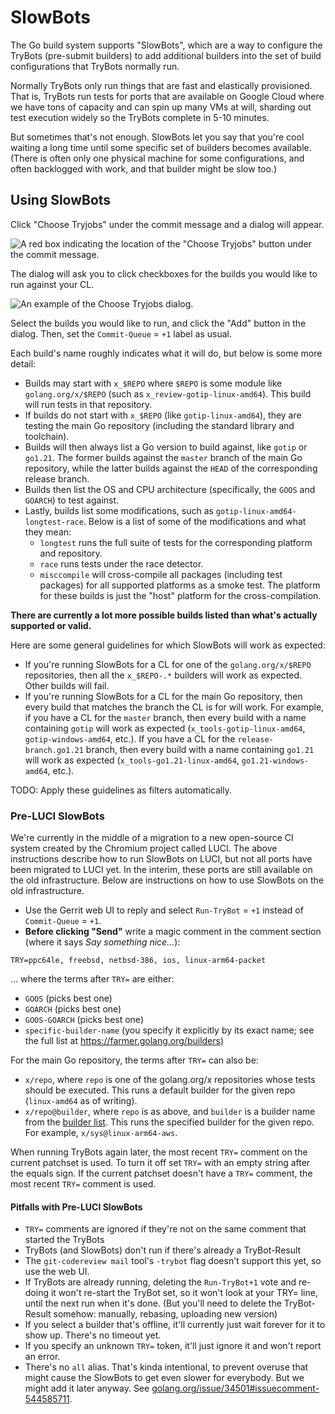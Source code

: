 # SlowBots

The Go build system supports "SlowBots", which are a way to configure the TryBots (pre-submit builders) to add additional builders into the set of build configurations that TryBots normally run.

Normally TryBots only run things that are fast and elastically provisioned. That is, TryBots run tests for ports that are available on Google Cloud where we have tons of capacity and can spin up many VMs at will, sharding out test execution widely so the TryBots complete in 5-10 minutes.

But sometimes that's not enough. SlowBots let you say that you're cool waiting a long time until some specific set of builders becomes available. (There is often only one physical machine for some configurations, and often backlogged with work, and that builder might be slow too.)

## Using SlowBots

Click "Choose Tryjobs" under the commit message and a dialog will appear. 

![A red box indicating the location of the "Choose Tryjobs" button under the commit message.](https://github.com/golang/go/assets/1248668/5bfcb020-8cd2-4635-88a9-03efce4e69ba)

The dialog will ask you to click checkboxes for the builds you would like to run against your CL.

![An example of the Choose Tryjobs dialog.](https://github.com/golang/go/assets/1248668/5fc635fb-e968-4e7e-b58c-960a09294b5b)

Select the builds you would like to run, and click the "Add" button in the dialog. Then, set the `Commit-Queue` = `+1` label as usual.

Each build's name roughly indicates what it will do, but below is some more detail:
* Builds may start with `x_$REPO` where `$REPO` is some module like `golang.org/x/$REPO` (such as `x_review-gotip-linux-amd64`). This build will run tests in that repository.
* If builds do not start with `x_$REPO` (like `gotip-linux-amd64`), they are testing the main Go repository (including the standard library and toolchain).
* Builds will then always list a Go version to build against, like `gotip` or `go1.21`. The former builds against the `master` branch of the main Go repository, while the latter builds against the `HEAD` of the corresponding release branch.
* Builds then list the OS and CPU architecture (specifically, the `GOOS` and `GOARCH`) to test against.
* Lastly, builds list some modifications, such as `gotip-linux-amd64-longtest-race`. Below is a list of some of the modifications and what they mean:
    * `longtest` runs the full suite of tests for the corresponding platform and repository.
    * `race` runs tests under the race detector.
    * `misccompile` will cross-compile all packages (including test packages) for all supported platforms as a smoke test. The platform for these builds is just the "host" platform for the cross-compilation.

**There are currently a lot more possible builds listed than what's actually supported or valid.**

Here are some general guidelines for which SlowBots will work as expected:
* If you're running SlowBots for a CL for one of the `golang.org/x/$REPO` repositories, then all the `x_$REPO-.*` builders will work as expected. Other builds will fail.
* If you're running SlowBots for a CL for the main Go repository, then every build that matches the branch the CL is for will work. For example, if you have a CL for the `master` branch, then every build with a name containing `gotip` will work as expected (`x_tools-gotip-linux-amd64`, `gotip-windows-amd64`, etc.). If you have a CL for the `release-branch.go1.21` branch, then every build with a name containing `go1.21` will work as expected (`x_tools-go1.21-linux-amd64`, `go1.21-windows-amd64`, etc.).

TODO: Apply these guidelines as filters automatically.

### Pre-LUCI SlowBots

We're currently in the middle of a migration to a new open-source CI system created by the Chromium project called LUCI. The above instructions describe how to run SlowBots on LUCI, but not all ports have been migrated to LUCI yet. In the interim, these ports are still available on the old infrastructure. Below are instructions on how to use SlowBots on the old infrastructure.

* Use the Gerrit web UI to reply and select `Run-TryBot` = `+1` instead of `Commit-Queue` = `+1`.
* **Before clicking "Send"** write a magic comment in the comment section (where it says _Say something nice..._):

```
TRY=ppc64le, freebsd, netbsd-386, ios, linux-arm64-packet
```

... where the terms after `TRY=` are either:

* `GOOS` (picks best one)
* `GOARCH` (picks best one)
* `GOOS-GOARCH` (picks best one)
* `specific-builder-name` (you specify it explicitly by its exact name; see the full list at https://farmer.golang.org/builders)

For the main Go repository, the terms after `TRY=` can also be:

* `x/repo`, where `repo` is one of the golang.org/x repositories whose tests should be executed. This runs a default builder for the given repo (`linux-amd64` as of writing).
* `x/repo@builder`, where `repo` is as above, and `builder` is a builder name from the [builder list](https://farmer.golang.org/builders). This runs the specified builder for the given repo. For example, `x/sys@linux-arm64-aws`.

When running TryBots again later, the most recent `TRY=` comment on the current patchset is used. To turn it off set `TRY=` with an empty string after the equals sign. If the current patchset doesn't have a `TRY=` comment, the most recent `TRY=` comment is used.

#### Pitfalls with Pre-LUCI SlowBots

* `TRY=` comments are ignored if they're not on the same comment that started the TryBots
* TryBots (and SlowBots) don't run if there's already a TryBot-Result
* The `git-codereview mail` tool's `-trybot` flag doesn't support this yet, so use the web UI.
* If TryBots are already running, deleting the `Run-TryBot+1` vote and re-doing it won't re-start the TryBot set, so it won't look at your TRY= line, until the next run when it's done. (But you'll need to delete the TryBot-Result somehow: manually, rebasing, uploading new version)
* If you select a builder that's offline, it'll currently just wait forever for it to show up. There's no timeout yet.
* If you specify an unknown `TRY=` token, it'll just ignore it and won't report an error.
* There's no `all` alias. That's kinda intentional, to prevent overuse that might cause the SlowBots to get even slower for everybody. But we might add it later anyway. See [golang.org/issue/34501#issuecomment-544585711](https://go.dev/issue/34501#issuecomment-544585711).
